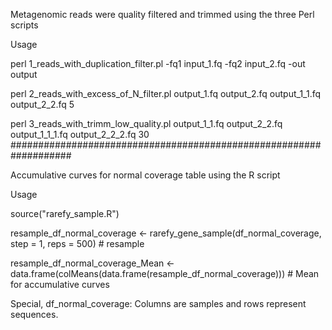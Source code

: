 
Metagenomic reads were quality filtered and trimmed using the three Perl scripts

Usage

perl 1_reads_with_duplication_filter.pl -fq1 input_1.fq -fq2 input_2.fq -out output

perl 2_reads_with_excess_of_N_filter.pl output_1.fq output_2.fq output_1_1.fq output_2_2.fq 5

perl 3_reads_with_trimm_low_quality.pl output_1_1.fq output_2_2.fq output_1_1_1.fq output_2_2_2.fq 30
###################################################################

Accumulative curves for normal coverage table using the R script

Usage

source("rarefy_sample.R")

resample_df_normal_coverage  <- rarefy_gene_sample(df_normal_coverage, step = 1, reps = 500)  # resample

resample_df_normal_coverage_Mean <- data.frame(colMeans(data.frame(resample_df_normal_coverage)))  # Mean for accumulative curves

Special, df_normal_coverage: Columns are samples and rows represent sequences. 
